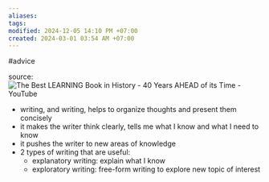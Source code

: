 ```yaml
---
aliases: 
tags: 
modified: 2024-12-05 14:10 PM +07:00
created: 2024-03-01 03:54 AM +07:00
---
```

#advice 

source: ![The Best LEARNING Book in History - 40 Years AHEAD of its Time - YouTube](https://www.youtube.com/watch?v=IsQUT9xRYSg)

- writing, and writing, helps to organize thoughts and present them concisely
- it makes the writer think clearly, tells me what I know and what I need to know
- it pushes the writer to new areas of knowledge
- 2 types of writing that are useful:
    - explanatory writing: explain what I know
    - exploratory writing: free-form writing to explore new topic of interest